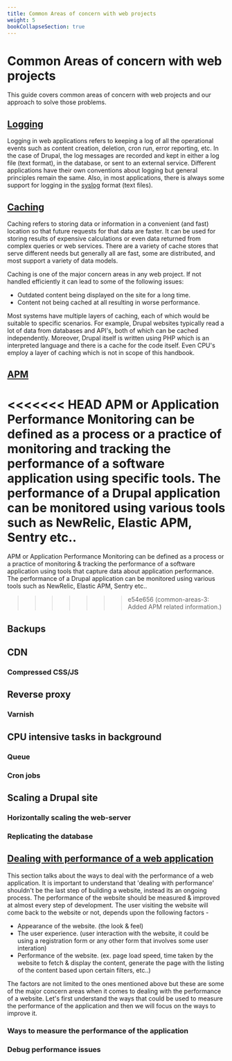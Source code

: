 ```yaml
---
title: Common Areas of concern with web projects
weight: 5
bookCollapseSection: true
---
```


# Common Areas of concern with web projects

This guide covers common areas of concern with web projects and our approach to solve those problems.

## [Logging](/docs/common-areas/logging)

Logging in web applications refers to keeping a log of all the operational events such as content creation, deletion, cron run, error reporting, etc. In the case of Drupal, the log messages are recorded and kept in either a log file (text format), in the database, or sent to an external service. Different applications have their own conventions about logging but general principles remain the same. Also, in most applications, there is always some support for logging in the [syslog](https://en.wikipedia.org/wiki/Syslog) format (text files).

## [Caching](/docs/common-areas/caching)

Caching refers to storing data or information in a convenient (and fast) location so that future requests for that data are faster. It can be used for storing results of expensive calculations or even data returned from complex queries or web services. There are a variety of cache stores that serve different needs but generally all are fast, some are distributed, and most support a variety of data models.

Caching is one of the major concern areas in any web project. If not handled efficiently it can lead to some of the following issues:

- Outdated content being displayed on the site for a long time.
- Content not being cached at all resulting in worse performance.

Most systems have multiple layers of caching, each of which would be suitable to specific scenarios. For example, Drupal websites typically read a lot of data from databases and API's, both of which can be cached independently. Moreover, Drupal itself is written using PHP which is an interpreted language and there is a cache for the code itself. Even CPU's employ a layer of caching which is not in scope of this handbook.

## [APM](/docs/common-areas/apm)

<<<<<<< HEAD
APM or Application Performance Monitoring can be defined as a process or a practice of monitoring and tracking the performance of a software application using specific tools. The performance of a Drupal application can be monitored using various tools such as NewRelic, Elastic APM, Sentry etc..
=======
APM or Application Performance Monitoring can be defined as a process or a practice of monitoring & tracking the performance of a software application using tools that capture data about application performance. The performance of a Drupal application can be monitored using various tools such as NewRelic, Elastic APM, Sentry etc..
>>>>>>> e54e656 (common-areas-3: Added APM related information.)

## Backups

## CDN

### Compressed CSS/JS

## Reverse proxy

### Varnish

## CPU intensive tasks in background

### Queue

### Cron jobs

## Scaling a Drupal site

### Horizontally scaling the web-server

### Replicating the database

## [Dealing with performance of a web application](/docs/common-areas/performance-improvement)

This section talks about the ways to deal with the performance of a web application. It is important to understand that 'dealing with performance' shouldn't be the last step of building a website, instead its an ongoing process. The performance of the website should be measured & improved at almost every step of development. The user visiting the website will come back to the website or not, depends upon the following factors -

- Appearance of the website. (the look & feel)
- The user experience. (user interaction with the website, it could be using a registration form or any other form that involves some user interation)
- Performance of the website. (ex. page load speed, time taken by the website to fetch & display the content, generate the page with the listing of the content based upon certain filters, etc..)

The factors are not limited to the ones mentioned above but these are some of the major concern areas when it comes to dealing with the performance of a website. Let's first understand the ways that could be used to measure the performance of the application and then we will focus on the ways to improve it.

### Ways to measure the performance of the application
### Debug performance issues

